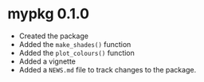 # mypkg 0.1.0

* Created the package
* Added the `make_shades()` function
* Added the `plot_colours()` function
* Added a vignette
* Added a `NEWS.md` file to track changes to the package.
